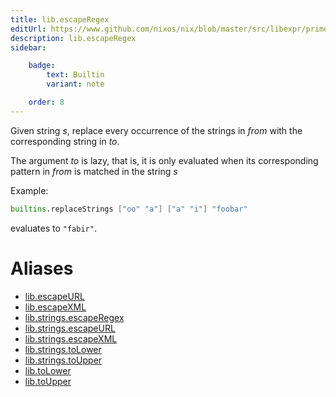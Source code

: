 ```yaml
---
title: lib.escapeRegex
editUrl: https://www.github.com/nixos/nix/blob/master/src/libexpr/primops.cc
description: lib.escapeRegex
sidebar:

    badge:
        text: Builtin
        variant: note

    order: 8
---
```


Given string *s*, replace every occurrence of the strings in *from*
with the corresponding string in *to*.

The argument *to* is lazy, that is, it is only evaluated when its corresponding pattern in *from* is matched in the string *s*

Example:

```nix
builtins.replaceStrings ["oo" "a"] ["a" "i"] "foobar"
```

evaluates to `"fabir"`.


# Aliases

- [lib.escapeURL](/reference/libescapeURL)
- [lib.escapeXML](/reference/libescapeXML)
- [lib.strings.escapeRegex](/reference/libstrings.escapeRegex)
- [lib.strings.escapeURL](/reference/libstrings.escapeURL)
- [lib.strings.escapeXML](/reference/libstrings.escapeXML)
- [lib.strings.toLower](/reference/libstrings.toLower)
- [lib.strings.toUpper](/reference/libstrings.toUpper)
- [lib.toLower](/reference/libtoLower)
- [lib.toUpper](/reference/libtoUpper)


